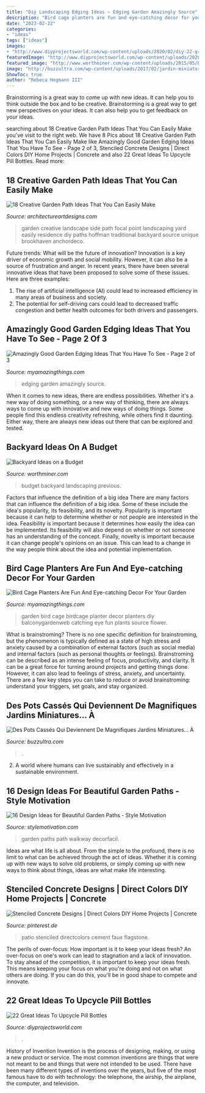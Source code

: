 ```yaml
---
title: "Diy Landscaping Edging Ideas ~ Edging Garden Amazingly Source"
description: "Bird cage planters are fun and eye-catching decor for your garden"
date: "2023-02-22"
categories:
- "ideas"
tags: ["ideas"]
images:
- "http://www.diyprojectsworld.com/wp-content/uploads/2020/02/diy-22-great-ideas-to-upcycle-pill-bottles-t1.jpg"
featuredImage: "http://www.diyprojectsworld.com/wp-content/uploads/2020/02/diy-22-great-ideas-to-upcycle-pill-bottles-t1.jpg"
featured_image: "http://www.worthminer.com/wp-content/uploads/2015/05/Backyard-Landscaping-Ideas-on-a-Budget-11.jpg"
image: "http://buzzultra.com/wp-content/uploads/2017/02/jardin-miniature-pot-cassee-plantes.jpg"
ShowToc: true
author: "Rebeca Hegmann III"
---
```



Brainstorming is a great way to come up with new ideas. It can help you to think outside the box and to be creative. Brainstorming is a great way to get new perspectives on your ideas. It can also help you to get feedback on your ideas.

	

		
searching about 18 Creative Garden Path Ideas That You Can Easily Make you've visit to the right web. We have 8 Pics about 18 Creative Garden Path Ideas That You Can Easily Make like Amazingly Good Garden Edging Ideas That You Have To See - Page 2 of 3, Stenciled Concrete Designs | Direct Colors DIY Home Projects | Concrete and also 22 Great Ideas To Upcycle Pill Bottles. Read more:
		
    
## 18 Creative Garden Path Ideas That You Can Easily Make

<img loading=lazy src="https://www.architectureartdesigns.com/wp-content/uploads/2016/05/4-26.jpg" onerror="this.onerror=null;this.src='https://tse2.mm.bing.net/th?id=OIP.70jcyKyf4MNgBuGiyb4-mAHaJ4&amp;pid=15.1';" alt="18 Creative Garden Path Ideas That You Can Easily Make">

_Source: architectureartdesigns.com_

>garden creative landscape side path focal point landscaping yard easily residence diy paths hoffman traditional backyard source unique brookhaven anchordeco. 

	

Future trends: What will be the future of innovation?
Innovation is a key driver of economic growth and social mobility. However, it can also be a source of frustration and anger. In recent years, there have been several innovative ideas that have been proposed to solve some of these issues. Here are three examples:
1. The rise of artificial intelligence (AI) could lead to increased efficiency in many areas of business and society.
2. The potential for self-driving cars could lead to decreased traffic congestion and better health outcomes for both drivers and passengers.

    
## Amazingly Good Garden Edging Ideas That You Have To See - Page 2 Of 3

<img loading=lazy src="http://myamazingthings.com/wp-content/uploads/2017/03/17-Simple-and-Cheap-Garden-Edging-Ideas-For-Your-Garden-4.jpg" onerror="this.onerror=null;this.src='https://tse1.mm.bing.net/th?id=OIP.sYG2gEoBHekT3l1GoFe03wHaLH&amp;pid=15.1';" alt="Amazingly Good Garden Edging Ideas That You Have To See - Page 2 of 3">

_Source: myamazingthings.com_

>edging garden amazingly source. 

	

When it comes to new ideas, there are endless possibilities. Whether it's a new way of doing something, or a new way of thinking, there are always ways to come up with innovative and new ways of doing things. Some people find this endless creativity refreshing, while others find it daunting. Either way, there are always new ideas out there that can be explored and tested.

    
## Backyard Ideas On A Budget

<img loading=lazy src="http://www.worthminer.com/wp-content/uploads/2015/05/Backyard-Landscaping-Ideas-on-a-Budget-11.jpg" onerror="this.onerror=null;this.src='https://tse2.mm.bing.net/th?id=OIP.DIw80v7vF3tr2Hk9JAWs0QHaLH&amp;pid=15.1';" alt="Backyard Ideas on a Budget">

_Source: worthminer.com_

>budget backyard landscaping previous. 

	

Factors that influence the definition of a big idea
There are many factors that can influence the definition of a big idea. Some of these include the idea's popularity, its feasibility, and its novelty. Popularity is important because it can help to determine whether or not people are interested in the idea. Feasibility is important because it determines how easily the idea can be implemented. Its feasibility will also depend on whether or not someone has an understanding of the concept. Finally, novelty is important because it can change people's opinions on an issue. This can lead to a change in the way people think about the idea and potential implementation.

    
## Bird Cage Planters Are Fun And Eye-catching Decor For Your Garden

<img loading=lazy src="http://myamazingthings.com/wp-content/uploads/2017/06/bird-cage-garden-ideas-11.jpg" onerror="this.onerror=null;this.src='https://tse4.mm.bing.net/th?id=OIP.MkibNDDhH9gPgC1ixvpzagAAAA&amp;pid=15.1';" alt="Bird Cage Planters Are Fun And Eye-catching Decor For Your Garden">

_Source: myamazingthings.com_

>garden bird cage birdcage planter decor planters diy balconygardenweb catching eye fun plants source flower. 

	

What is brainstroming?
There is no one specific definition for brainstroming, but the phenomenon is typically defined as a state of high stress and anxiety caused by a combination of external factors (such as social media) and internal factors (such as personal thoughts or feelings). Brainstroming can be described as an intense feeling of focus, productivity, and clarity. It can be a great force for turning around projects and getting things done. However, it can also lead to feelings of stress, anxiety, and uncertainty. There are a few key steps you can take to reduce or avoid brainstroming: understand your triggers, set goals, and stay organized.

    
## Des Pots Cassés Qui Deviennent De Magnifiques Jardins Miniatures… À

<img loading=lazy src="http://buzzultra.com/wp-content/uploads/2017/02/jardin-miniature-pot-cassee-plantes.jpg" onerror="this.onerror=null;this.src='https://tse2.mm.bing.net/th?id=OIP.UGV9BshXI7MBBIKHFGC6qwAAAA&amp;pid=15.1';" alt="Des Pots Cassés Qui Deviennent De Magnifiques Jardins Miniatures… À">

_Source: buzzultra.com_

>. 

	

2. A world where humans can live sustainably and effectively in a sustainable environment. 

    
## 16 Design Ideas For Beautiful Garden Paths - Style Motivation

<img loading=lazy src="https://cdn.homebnc.com/homeimg/2017/03/03-garden-path-walkway-ideas-homebnc.jpg" onerror="this.onerror=null;this.src='https://tse2.mm.bing.net/th?id=OIP.g9TboAADUzNH7oQNolEiZAHaLI&amp;pid=15.1';" alt="16 Design Ideas for Beautiful Garden Paths - Style Motivation">

_Source: stylemotivation.com_

>garden paths path walkway decorfacil. 

	

Ideas are what life is all about. From the simple to the profound, there is no limit to what can be achieved through the act of ideas. Whether it is coming up with new ways to solve old problems, or simply coming up with new ways to think about things, ideas are what make life interesting.

    
## Stenciled Concrete Designs | Direct Colors DIY Home Projects | Concrete

<img loading=lazy src="https://i.pinimg.com/736x/bc/54/95/bc5495262b4d646a3d29f95b77151b97.jpg" onerror="this.onerror=null;this.src='https://tse1.mm.bing.net/th?id=OIP.cEJy3zYnbhIyfpPrsihfGgHaJ3&amp;pid=15.1';" alt="Stenciled Concrete Designs | Direct Colors DIY Home Projects | Concrete">

_Source: pinterest.de_

>patio stenciled directcolors cement faux flagstone. 

	

The perils of over-focus: How important is it to keep your ideas fresh?
An over-focus on one's work can lead to stagnation and a lack of innovation. To stay ahead of the competition, it is important to keep your ideas fresh. This means keeping your focus on what you're doing and not on what others are doing. If you can do this, you'll be in good shape to compete and innovate.

    
## 22 Great Ideas To Upcycle Pill Bottles

<img loading=lazy src="http://www.diyprojectsworld.com/wp-content/uploads/2020/02/diy-22-great-ideas-to-upcycle-pill-bottles-t1.jpg" onerror="this.onerror=null;this.src='https://tse2.mm.bing.net/th?id=OIP.RswjWUHdEeh1_05fmtVFyAHaEK&amp;pid=15.1';" alt="22 Great Ideas To Upcycle Pill Bottles">

_Source: diyprojectsworld.com_

>. 

	

History of Invention
Invention is the process of designing, making, or using a new product or service. The most common inventions are things that were not meant to be and things that were not intended to be used. There have been many different types of inventions over the years, but five of the most famous have to do with technology: the telephone, the airship, the airplane, the computer, and television.

